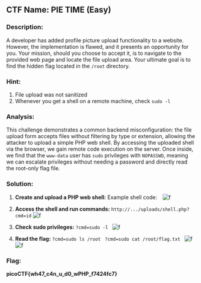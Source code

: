 ﻿##  CTF Name: PIE TIME (Easy)

### Description:
A developer has added profile picture upload functionality to a website. However, the implementation is flawed, and it presents an opportunity for you. Your mission, should you choose to accept it, is to navigate to the provided web page and locate the file upload area. Your ultimate goal is to find the hidden flag located in the `/root` directory.

### Hint:
1. File upload was not sanitized
2. Whenever you get a shell on a remote machine, check `sudo -l`

### Analysis:
This challenge demonstrates a common backend misconfiguration: the file upload form accepts files without filtering by type or extension, allowing the attacker to upload a simple PHP web shell. By accessing the uploaded shell via the browser, we gain remote code execution on the server. Once inside, we find that the `www-data` user has `sudo` privileges with `NOPASSWD`, meaning we can escalate privileges without needing a password and directly read the root-only flag file.

### Solution:
1. **Create and upload a PHP web shell:**
Example shell code:
 ``
``
![f]()
2. **Access the shell and run commands:**
``http://.../uploads/shell.php?cmd=id``
![f]()

3. **Check sudo privileges:**
``?cmd=sudo -l
``
![f]()
4. **Read the flag:**
``?cmd=sudo ls /root
`` 
``?cmd=sudo cat /root/flag.txt
``
![f]()
![f]()


### Flag:
**picoCTF{wh47_c4n_u_d0_wPHP_f7424fc7}**
